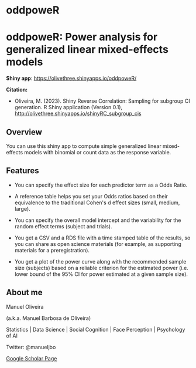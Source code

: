 # oddpoweR

# oddpoweR: Power analysis for generalized linear mixed-effects models

**Shiny app**: <https://olivethree.shinyapps.io/oddpoweR/>

**Citation:**

-   Oliveira, M. (2023). Shiny Reverse Correlation: Sampling for subgroup CI generation. R Shiny application (Version 0.1), <http://olivethree.shinyapps.io/shinyRC_subgroup_cis>

## Overview

You can use this shiny app to compute simple generalized linear mixed-effects models with binomial or count data as the response variable.

## Features

-   You can specify the effect size for each predictor term as a Odds Ratio.

-   A reference table helps you set your Odds ratios based on their equivalence to the traditional Cohen's d effect sizes (small, medium, large).

-   You can specify the overall model intercept and the variability for the random effect terms (subject and trials).

-   You get a CSV and a RDS file with a time stamped table of the results, so you can share as open science materials (for example, as supporting materials for a preregistration).

-   You get a plot of the power curve along with the recommended sample size (subjects) based on a reliable criterion for the estimated power (i.e. lower bound of the 95% CI for power estimated at a given sample size).

## About me

Manuel Oliveira

(a.k.a. Manuel Barbosa de Oliveira)

Statistics \| Data Science \| Social Cognition \| Face Perception \| Psychology of AI

Twitter: @manueljbo

[Google Scholar Page](https://scholar.google.pt/citations?user=8BGdMv8AAAAJ&hl=en)
